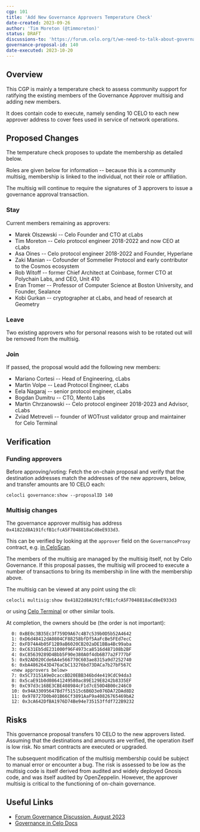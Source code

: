```yaml
---
cgp: 101
title: 'Add New Governance Approvers Temperature Check'
date-created: 2023-09-26
author: 'Tim Moreton (@timmoreton)'
status: DRAFT
discussions-to: 'https://forum.celo.org/t/we-need-to-talk-about-governance/6409/4?u=tim'
governance-proposal-id: 140
date-executed: 2023-10-20
---
```


## Overview

This CGP is mainly a temperature check to assess community support for ratifying the existing members of the Governance Approver multisig and adding new members. 

It does contain code to execute, namely sending 10 CELO to each new approver address to cover fees used in service of network operations.

## Proposed Changes

The temperature check proposes to update the membership as detailed below.

Roles are given below for information -- because this is a community multisig, membership is linked to the individual, not their role or affiliation.

The multisig will continue to require the signatures of 3 approvers to issue a governance approval transaction. 

### Stay 

Current members remaining as approvers:

* Marek Olszewski -- Celo Founder and CTO at cLabs
* Tim Moreton -- Celo protocol engineer 2018-2022 and now CEO at cLabs
* Asa Oines -- Celo protocol engineer 2018-2022 and Founder, Hyperlane
* Zaki Manian -- Cofounder of Sommelier Protocol and early contributor to the Cosmos ecosystem
* Rob Witoff -- former Chief Architect at Coinbase, former CTO at Polychain Labs, and CEO, Unit 410
* Eran Tromer -- Professor of Computer Science at Boston University, and Founder, Sealance
* Kobi Gurkan -- cryptographer at cLabs, and head of research at Geometry

### Leave

Two existing approvers who for personal reasons wish to be rotated out will be removed from the multisig.

### Join

If passed, the proposal would add the following new members:

* Mariano Cortesi -- Head of Engineering, cLabs
* Martin Volpe -- Lead Protocol Engineer, cLabs
* Eela Nagaraj -- senior protocol engineer, cLabs
* Bogdan Dumitru -- CTO, Mento Labs
* Martin Chrzanowski -- Celo protocol engineer 2018-2023 and Advisor, cLabs
* Zviad Metreveli -- founder of WOTrust validator group and maintainer for Celo Terminal

## Verification

### Funding approvers

Before approving/voting: Fetch the on-chain proposal and verify that the destination addresses match the addresses of the new approvers, below, and transfer amounts are 10 CELO each:

```celocli governance:show --proposalID 140```

### Multisig changes

The governance approver multisig has address `0x41822d8A191fcfB1cfcA5F7048818aCd8eE933d3`.

This can be verified by looking at the `approver` field on the `GovernanceProxy` contract, e.g. [in CeloScan](https://celoscan.io/address/0xd533ca259b330c7a88f74e000a3faea2d63b7972#readProxyContract).

The members of the multisig are managed by the multisig itself, not by Celo Governance. If this proposal passes, the multisig will proceed to execute a number of transactions to bring its membership in line with the membership above.   

The multisig can be viewed at any point using the cli:

```celocli multisig:show 0x41822d8A191fcfB1cfcA5F7048818aCd8eE933d3```

or using [Celo Terminal](https://celoterminal.com) or other similar tools.

At completion, the owners should be (the order is not important):

```
  0: 0xBE0c3B35Ec3f759D9A67c4B7c539b0D5b52A4642
  1: 0xD6d48412dA0804CF88258bfDf5AaFcBe5FEd7ecC
  2: 0xFD74A4b05F12B9aB6020CB202aDE1BBa4Bc99aba
  3: 0xC631Eb5dE231000f96F4973ca8516d487108b2BF
  4: 0xC85639289D4Bbb5F90e380A0f4db6B77a2F777bF
  5: 0x92AD020Cde6A4e566770C603ae8315a9d7252740
  6: 0xbA4862643D476aCbC13276bd73DACa7b27bF567C
  <new approvers below>
  7: 0x5C73151A9eDcaccBD20EBB346bd4e419CdC94da3
  8: 0x5caE91b0d08641249580ac89E129E8242b8335EF
  9: 0xC97d3c16BE3CBE408984cF1d7cE50D4B00c246C0
  10: 0x94A33095647Bd7f51515c6B6D3e076DA72DAd8D2
  11: 0x978727D0b401B66Cf3891AaF9a40826765469bA2
  12: 0x3cA642DfBA1976D74Be94e735153ffdf722B9232
```

## Risks

This governance proposal transfers 10 CELO to the new approvers listed. Assuming that the destinations and amounts are verified, the operation itself is low risk. No smart contracts are executed or upgraded. 

The subsequent modification of the multisig membership could be subject to manual error or encounter a bug. The risk is assessed to be low as the multisig code is itself derived from audited and widely deployed Gnosis code, and was itself audited by OpenZeppelin. However, the approver multisig is critical to the functioning of on-chain governance.

## Useful Links

* [Forum Governance Discussion, August 2023](https://forum.celo.org/t/we-need-to-talk-about-governance/6409)
* [Governance in Celo Docs](https://docs.celo.org/protocol/governance)
